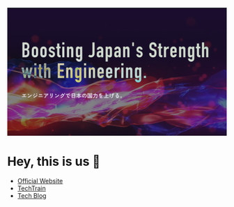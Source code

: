 ![TechBowl Cover](../assets/techbowl_cover.png?raw=true)

# Hey, this is us 👋

- [Official Website](https://techbowl.co.jp)
- [TechTrain](https://techtrain.dev)
- [Tech Blog](https://zenn.dev/p/techtrain_blog)
